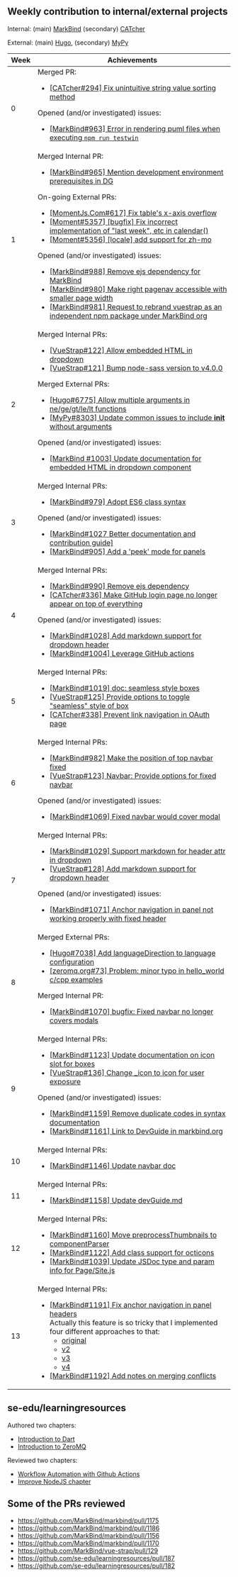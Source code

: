 ## Weekly contribution to internal/external projects

Internal: (main) [MarkBind](https://github.com/MarkBind/markbind) (secondary) [CATcher](https://github.com/CATcher-org/CATcher)

External: (main) [Hugo](https://github.com/gohugoio/hugo), (secondary) [MyPy](https://github.com/python/mypy)

Week | Achievements
---- | ------------
0 | Merged PR: <ul><li>[[CATcher#294] Fix unintuitive string value sorting method](https://github.com/CATcher-org/CATcher/pull/294)</li></ul>Opened (and/or investigated) issues: <ul><li>[[MarkBind#963] Error in rendering puml files when executing `npm run testwin`](https://github.com/MarkBind/markbind/issues/963)</li></ul>
1 | Merged Internal PR:<ul><li>[[MarkBind#965] Mention development environment prerequisites in DG](https://github.com/MarkBind/markbind/pull/965)</li></ul>On-going External PRs:<ul><li>[[MomentJs.Com#617] Fix table's x-axis overflow](https://github.com/moment/momentjs.com/pull/617)</li><li>[[Moment#5357] [bugfix] Fix incorrect implementation of "last week", etc in calendar()](https://github.com/moment/moment/pull/5357)</li><li>[[Moment#5356] [locale] add support for zh-mo](https://github.com/moment/moment/pull/5356)</li></ul>Opened (and/or investigated) issues: <ul><li>[[MarkBind#988] Remove ejs dependency for MarkBind](https://github.com/MarkBind/markbind/issues/988)</li><li>[[MarkBind#980] Make right pagenav accessible with smaller page width](https://github.com/MarkBind/markbind/issues/980)</li><li>[[MarkBind#981] Request to rebrand vuestrap as an independent npm package under MarkBind org](https://github.com/MarkBind/markbind/issues/981)</li></ul>
2 | Merged Internal PRs: <ul><li>[[VueStrap#122] Allow embedded HTML in dropdown](https://github.com/MarkBind/vue-strap/pull/122)</li><li>[[VueStrap#121] Bump node-sass version to v4.0.0](https://github.com/MarkBind/vue-strap/pull/121)</li></ul>Merged External PRs: <ul><li>[[Hugo#6775] Allow multiple arguments in ne/ge/gt/le/lt functions](https://github.com/gohugoio/hugo/pull/6775)</li><li>[[MyPy#8303] Update common issues to include __init__ without arguments](https://github.com/python/mypy/pull/8303)</li></ul>Opened (and/or investigated) issues: <ul><li>[[MarkBind #1003] Update documentation for embedded HTML in dropdown component](https://github.com/MarkBind/markbind/issues/1003)</li></ul>
3 | Merged Internal PRs: <ul><li>[[MarkBind#979] Adopt ES6 class syntax](https://github.com/MarkBind/markbind/pull/979)</li></ul>Opened (and/or investigated) issues: <ul><li>[[MarkBind#1027 Better documentation and contribution guide]](https://github.com/MarkBind/markbind/issues/1027)</li><li>[[MarkBind#905] Add a 'peek' mode for panels](https://github.com/MarkBind/markbind/issues/905)</li></ul>
4 | Merged Internal PRs: <ul><li>[[MarkBind#990] Remove ejs dependency](https://github.com/MarkBind/markbind/pull/990)</li><li>[[CATcher#336] Make GitHub login page no longer appear on top of everything](https://github.com/CATcher-org/CATcher/pull/336)</li></ul>Opened (and/or investigated) issues: <ul><li>[[MarkBind#1028] Add markdown support for dropdown header](https://github.com/MarkBind/markbind/issues/1028)</li><li>[[MarkBind#1004] Leverage GitHub actions](https://github.com/MarkBind/markbind/issues/1004)</li></ul>
5 | Merged Internal PRs: <ul><li>[[MarkBind#1019] doc: seamless style boxes](https://github.com/MarkBind/markbind/pull/1019)</li><li>[[VueStrap#125] Provide options to toggle "seamless" style of box](https://github.com/MarkBind/vue-strap/pull/125)</li><li>[[CATcher#338] Prevent link navigation in OAuth page](https://github.com/CATcher-org/CATcher/pull/338)</li></ul>
6 | Merged Internal PRs: <ul><li>[[MarkBind#982] Make the position of top navbar fixed](https://github.com/MarkBind/markbind/pull/982)</li><li>[[VueStrap#123] Navbar: Provide options for fixed navbar](https://github.com/MarkBind/vue-strap/pull/123)</li></ul>Opened (and/or investigated) issues: <ul><li>[[MarkBind#1069] Fixed navbar would cover modal](https://github.com/MarkBind/markbind/issues/1069)</li></ul>
7 | Merged Internal PRs: <ul><li>[[MarkBind#1029] Support markdown for header attr in dropdown](https://github.com/MarkBind/markbind/pull/1029)</li><li>[[VueStrap#128] Add markdown support for dropdown header](https://github.com/MarkBind/vue-strap/pull/128)</li></ul>Opened (and/or investigated) issues: <ul><li>[[MarkBind#1071] Anchor navigation in panel not working properly with fixed header](https://github.com/MarkBind/markbind/issues/1071)</li></ul>
8 | Merged External PRs: <ul><li>[[Hugo#7038] Add languageDirection to language configuration](https://github.com/gohugoio/hugo/pull/7038)</li><li>[[zeromq.org#73] Problem: minor typo in hello_world c/cpp examples](https://github.com/zeromq/zeromq.org/pull/73)</li></ul>Merged Internal PR: <ul><li>[[MarkBind#1070] bugfix: Fixed navbar no longer covers modals](https://github.com/MarkBind/markbind/pull/1070)</li></ul>
9 | Merged Internal PRs: <ul><li>[[MarkBind#1123] Update documentation on icon slot for boxes](https://github.com/MarkBind/markbind/pull/1123)</li><li>[[VueStrap#136] Change _icon to icon for user exposure](https://github.com/MarkBind/vue-strap/pull/136)</li></ul>Opened (and/or investigated) issues: <ul><li>[[MarkBind#1159] Remove duplicate codes in syntax documentation](https://github.com/MarkBind/markbind/issues/1159)</li><li>[[MarkBind#1161] Link to DevGuide in markbind.org](https://github.com/MarkBind/markbind/issues/1161)</li></ul>
10 | Merged Internal PRs: <ul><li>[[MarkBind#1146] Update navbar doc](https://github.com/MarkBind/markbind/pull/1146)</li></ul> 
11 | Merged Internal PRs: <ul><li>[[MarkBind#1158] Update devGuide.md](https://github.com/MarkBind/markbind/pull/1158)</li></ul> 
12 | Merged Internal PRs: <ul><li>[[MarkBind#1160] Move preprocessThumbnails to componentParser](https://github.com/MarkBind/markbind/pull/1160)</li><li>[[MarkBind#1122] Add class support for octicons](https://github.com/MarkBind/markbind/pull/1122)</li><li>[[MarkBind#1039] Update JSDoc type and param info for Page/Site.js](https://github.com/MarkBind/markbind/pull/1039)</li></ul>
13 | Merged Internal PRs: <ul><li>[[MarkBind#1191] Fix anchor navigation in panel headers](https://github.com/MarkBind/markbind/pull/1191) <br> Actually this feature is so tricky that I implemented four different approaches to that: <ul><li>[original](https://github.com/MarkBind/markbind/pull/982)</li><li>[v2](https://github.com/MarkBind/markbind/pull/1190)</li><li>[v3](https://github.com/MarkBind/markbind/pull/1187)</li><li>[v4](https://github.com/MarkBind/markbind/pull/1187)</li></ul></li><li>[[MarkBind#1192] Add notes on merging conflicts](https://github.com/MarkBind/markbind/pull/1192)</li></ul>

## se-edu/learningresources

Authored two chapters: 

- [Introduction to Dart](https://github.com/se-edu/learningresources/pull/129)
- [Introduction to ZeroMQ](https://github.com/se-edu/learningresources/pull/186)

Reviewed two chapters: 

- [Workflow Automation with Github Actions](https://github.com/se-edu/learningresources/pull/187)
- [Improve NodeJS chapter](https://github.com/se-edu/learningresources/pull/182)

## Some of the PRs reviewed

- https://github.com/MarkBind/markbind/pull/1175
- https://github.com/MarkBind/markbind/pull/1186
- https://github.com/MarkBind/markbind/pull/1156
- https://github.com/MarkBind/markbind/pull/1170
- https://github.com/MarkBind/vue-strap/pull/129
- https://github.com/se-edu/learningresources/pull/187
- https://github.com/se-edu/learningresources/pull/182